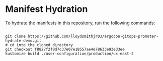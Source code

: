 
# Manifest Hydration

To hydrate the manifests in this repository, run the following commands:

```shell

git clone https://github.com/lloydsmithjr03/argocon-gitops-promoter-hydrate-demo.git
# cd into the cloned directory
git checkout f8827f2f0d7c37e07e18557ae4e78633e93e33ee
kustomize build ./user-configuration/production/us-east-2
```